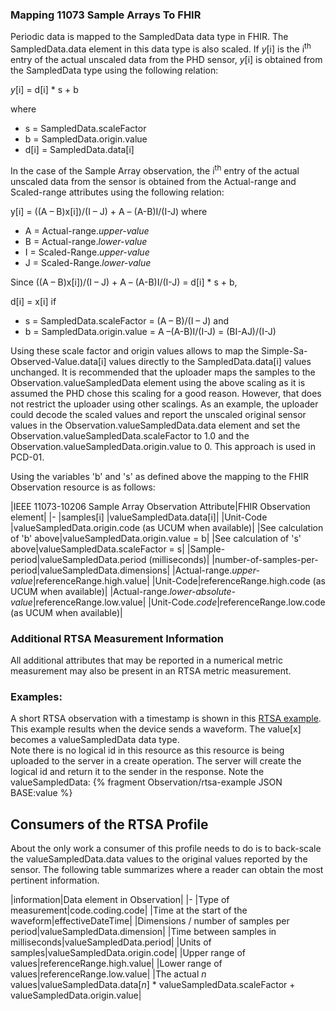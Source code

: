 
### Mapping 11073 Sample Arrays To FHIR
Periodic data is mapped to the SampledData data type in FHIR. The SampledData.data element in this data type is also scaled. If *y*[i] is the i<sup>th</sup> entry of the actual unscaled data from the PHD sensor, *y*[i] is obtained from the SampledData type using the following relation:

*y*[i] = d[i] * s + b

where 
 - s = SampledData.scaleFactor
 - b = SampledData.origin.value
 - d[i] = SampledData.data[i]

In the case of the Sample Array observation, the i<sup>th</sup> entry of the actual unscaled data from the sensor is obtained from the Actual-range and Scaled-range attributes using the following relation:

y[i] = ((A – B)x[i])/(I – J) + A – (A-B)I/(I-J)
where 
 - A = Actual-range.*upper-value*
 - B = Actual-range.*lower-value*
 - I = Scaled-Range.*upper-value*
 - J = Scaled-Range.*lower-value*

Since	 ((A – B)x[i])/(I – J) + A – (A-B)I/(I-J) = d[i] * s + b,

d[i] = x[i] if
 - s = SampledData.scaleFactor = (A – B)/(I – J)
and
 - b = SampledData.origin.value = A –(A-B)I/(I-J) = (BI-AJ)/(I-J)

Using these scale factor and origin values allows to map the Simple-Sa-Observed-Value.data[i] values directly to the SampledData.data[i] values unchanged. It is recommended that the uploader maps the samples to the Observation.valueSampledData element using the above scaling as it is assumed the PHD chose this scaling for a good reason. However, that does not restrict the uploader using other scalings. As an example, the uploader could decode the scaled values and report the unscaled original sensor values in the Observation.valueSampledData.data element and set the Observation.valueSampledData.scaleFactor to 1.0 and the Observation.valueSampledData.origin.value to 0. This approach is used in PCD-01.

Using the variables 'b' and 's' as defined above the mapping to the FHIR Observation resource is as follows:

|IEEE 11073-10206 Sample Array Observation Attribute|FHIR Observation element|
|-
|samples[i]     |valueSampledData.data[i]|
|Unit-Code      |valueSampledData.origin.code (as UCUM when available)|
|See calculation of 'b' above|valueSampledData.origin.value = b|
|See calculation of 's' above|valueSampledData.scaleFactor = s|
|Sample-period|valueSampledData.period (milliseconds)|
|number-of-samples-per-period|valueSampledData.dimensions|
|Actual-range.*upper-value*|referenceRange.high.value|
|Unit-Code|referenceRange.high.code (as UCUM when available)|
|Actual-range.*lower-absolute-value*|referenceRange.low.value|
|Unit-Code.*code*|referenceRange.low.code (as UCUM when available)|

### Additional RTSA Measurement Information
All additional attributes that may be reported in a numerical metric measurement may also be present in an RTSA metric measurement. 

### Examples:

A short RTSA observation with a timestamp is shown in this [RTSA example](Observation-rtsa-example.html).
This example results when the device sends a waveform. The value[x] becomes a valueSampledData data type. 
<br>
Note there is no logical id in this resource as this resource is being uploaded to the server in a create operation. The server will create the logical id and return it to the sender in the response.
Note the valueSampledData:
{% fragment Observation/rtsa-example JSON BASE:value %}

## Consumers of the RTSA Profile
About the only work a consumer of this profile needs to do is to back-scale the valueSampledData.data values to the original values reported by the sensor. The following table summarizes where a reader can obtain the most pertinent information.

|information|Data element in Observation|
|-
|Type of measurement|code.coding.code|
|Time at the start of the waveform|effectiveDateTime|
|Dimensions / number of samples per period|valueSampledData.dimension|
|Time between samples in milliseconds|valueSampledData.period|
|Units of samples|valueSampledData.origin.code|
|Upper range of values|referenceRange.high.value|
|Lower range of values|referenceRange.low.value|
|The actual *n* values|valueSampledData.data[*n*] * valueSampledData.scaleFactor + valueSampledData.origin.value|
